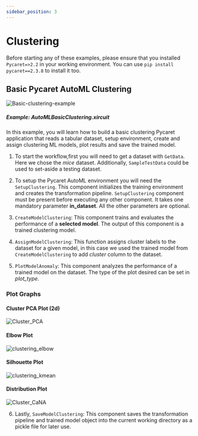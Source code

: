 ```yaml
---
sidebar_position: 3
---
```


# Clustering

Before starting any of these examples, please ensure that you installed <code>Pycaret=>2.2</code> in your working environment. You can use <code>pip install pycaret==2.3.8</code> to install it too.
## Basic Pycaret AutoML Clustering

![Basic-clustering-example](/img/docs/examples/AutoML/Clustering_example.gif)

##### Example: AutoMLBasicClustering.xircuit

In this example, you will learn how to build a basic clustering Pycaret application that reads a tabular dataset, setup environment, create and assign clustering ML models, plot results and save the trained model.

1. To start the workflow,first you will need to get a dataset with  `GetData`. Here we chose the *mice* dataset. Additionally, `SampleTestData` could be used to set-aside a testing dataset.
   
2. To setup the Pycaret AutoML environment you will need the `SetupClustering`. This component initializes the training environment and creates the transformation pipeline. `SetupClustering` component must be present before executing any other component. It takes one mandatory parameter **in_dataset**. All the other parameters are optional.
   

3. `CreateModelClustering`: This component trains and evaluates the performance of a **selected model**. The output of this component is a trained clustering model.

4. `AssignModelClustering`: This function assigns cluster labels to the dataset for a given model, in this case we used the trained model from `CreateModelClustering` to add *cluster* column to the dataset.
   
5. `PlotModelAnomaly`: This component analyzes the performance of a trained model on the dataset. The type of the plot desired can be set in *plot_type*.


### Plot Graphs
#### Cluster PCA Plot (2d)
![Cluster_PCA](/img/docs/examples/AutoML/Cluster_PCA.png)

#### Elbow Plot
![clustering_elbow](/img/docs/examples/AutoML/clustering_elbow.png)

#### Silhouette Plot
![clustering_kmean](/img/docs/examples/AutoML/clustering_kmean.png)

#### Distribution Plot
![Cluster_CaNA](/img/docs/examples/AutoML/Cluster_CaNA.png)


6. Lastly, `SaveModelClustering`: This component saves the transformation pipeline and trained model object into the current working directory as a pickle file for later use.


